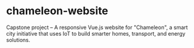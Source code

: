 # chameleon-website
Capstone project – A responsive Vue.js website for "Chameleon", a smart city initiative that uses IoT to build smarter homes, transport, and energy solutions.
